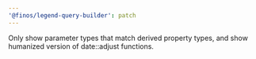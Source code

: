 ```yaml
---
'@finos/legend-query-builder': patch
---
```


Only show parameter types that match derived property types, and show humanized version of date::adjust functions.
